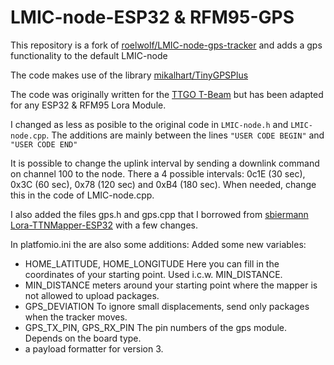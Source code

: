 
# LMIC-node-ESP32 & RFM95-GPS
 
This repository is a fork of [roelwolf/LMIC-node-gps-tracker](https://github.com/roelwolf/LMIC-node-gps-tracker) and adds a gps functionality to the default LMIC-node

The code makes use of the library [mikalhart/TinyGPSPlus](https://github.com/mikalhart/TinyGPSPlus)

The code was originally written for the [TTGO T-Beam](https://github.com/LilyGO/TTGO-T-Beam) but has been adapted for any ESP32 & RFM95 Lora Module.

I changed as less as posible to the original code in ```LMIC-node.h``` and ```LMIC-node.cpp```. The additions are mainly between the lines `"USER CODE BEGIN"` and `"USER CODE END"`

It is possible to change the uplink interval by sending a downlink command on channel 100 to the node. There a 4 possible intervals: 0c1E (30 sec), 0x3C (60 sec), 0x78 (120 sec) and 0xB4 (180 sec). When needed, change this in the code of LMIC-node.cpp.

I also added the files gps.h and gps.cpp that I borrowed from [sbiermann Lora-TTNMapper-ESP32](https://github.com/DeuxVis/Lora-TTNMapper-T-Beam) with a few changes.

In platfomio.ini the are also some additions:
Added some new variables:
- HOME_LATITUDE, HOME_LONGITUDE Here you can fill in the coordinates of your starting point. Used i.c.w. MIN_DISTANCE. 
- MIN_DISTANCE meters around your starting point where the mapper is not allowed to upload packages.
- GPS_DEVIATION To ignore small displacements, send only packages when the tracker moves.
- GPS_TX_PIN, GPS_RX_PIN The pin numbers of  the gps module. Depends on the board type.
- a payload formatter for version 3.
